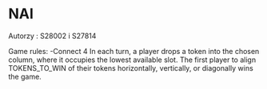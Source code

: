# NAI
Autorzy : S28002 i S27814

Game rules:
-Connect 4
  In each turn, a player drops a token into the chosen column,
  where it occupies the lowest available slot. The first player to align
  TOKENS_TO_WIN of their tokens horizontally, vertically, or diagonally wins the game.
